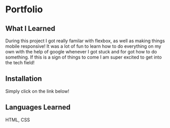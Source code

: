# Portfolio

## What I Learned

During this project I got really familar with flexbox, as well as making things mobile responsive! It was a lot of fun
to learn how to do everything on my own with the help of google whenever I got stuck and for got how to do something.
If this is a sign of things to come I am super excited to get into the tech field! 


## Installation

Simply click on the link below!


## Languages Learned 

HTML, CSS
